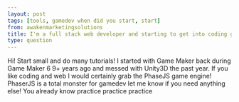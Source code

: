 ```yaml
---
layout: post
tags: [tools, gamedev when did you start, start]
from: awakenmarketingsolutions
title: I'm a full stack web developer and starting to get into coding games. Any recommendations for someone new at coding 2D games?
type: question
---
```

Hi! Start small and do many tutorials! I started with Game Maker back during Game Maker 6 9+ years ago and messed with Unity3D the past year. If you like coding and web I would certainly grab the PhaseJS game engine! PhaserJS is a total monster for gamedev let me know if you need anything else! You already know practice practice practice
